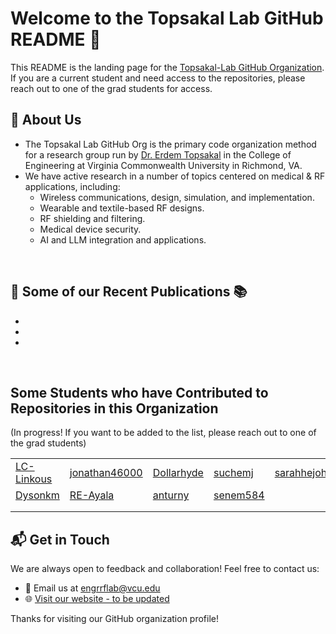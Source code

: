 # Welcome to the Topsakal Lab GitHub README 👋

This README is the landing page for the [Topsakal-Lab GitHub Organization](https://github.com/Topsakal-Lab). If you are a current student and need access to the repositories, please reach out to one of the grad students for access. 


## 📡 About Us
-  The Topsakal Lab GitHub Org is the primary code organization method for a research group run by [Dr. Erdem Topsakal](https://egr.vcu.edu/directory/erdem.topsakal/) in the College of Engineering at Virginia Commonwealth University in Richmond, VA.
-  We have active research in a number of topics centered on medical & RF applications, including:
      - Wireless communications, design, simulation, and implementation.
      - Wearable and textile-based RF designs.
      - RF shielding and filtering.
      - Medical device security.
      - AI and LLM integration and applications.

  
<br>

##  📄 Some of our Recent Publications 📚
- 
- 
- 

<br>

##  Some Students who have Contributed to Repositories in this Organization

(In progress! If you want to be added to the list, please reach out to one of the grad students)

|     |     |     |     |     |     |
| --- | --- | --- | --- | --- | --- |
| [LC-Linkous](https://github.com/LC-Linkous)| [jonathan46000](https://github.com/jonathan46000)| [Dollarhyde](https://github.com/Dollarhyde)| [suchemj](https://github.com/suchemj)| [sarahhejohnson](https://github.com/sarahhejohnson)| [agnunnally](https://github.com/agnunnally)|
| [Dysonkm](https://github.com/Dysonkm)| [RE-Ayala](https://github.com/RE-Ayala)| [anturny](https://github.com/anturny)| [senem584](https://github.com/senem584)| []()| []()|
| []()| []()| []()| []()| []()| []()|
| []()| []()| []()| []()| []()| []()|





## 📬 Get in Touch
We are always open to feedback and collaboration! Feel free to contact us:

- 📧 Email us at [engrrflab@vcu.edu](mailto:engrrflab@vcu.edu)
- 🌐 [Visit our website - to be updated](https://www.organization-website.com)



Thanks for visiting our GitHub organization profile!
